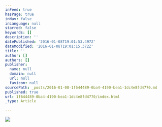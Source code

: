 ```yaml
---
inFeed: true
hasPage: true
inNav: false
inLanguage: null
starred: false
keywords: []
description: ''
datePublished: '2016-01-08T19:01:53.497Z'
dateModified: '2016-01-08T19:01:15.372Z'
title: ''
author: []
authors: []
publisher:
  name: null
  domain: null
  url: null
  favicon: null
sourcePath: _posts/2016-01-08-1f644489-0ba4-4190-bea1-1dc4e8fd4770.md
published: true
url: 1f644489-0ba4-4190-bea1-1dc4e8fd4770/index.html
_type: Article

---
```

![](https://the-grid-user-content.s3-us-west-2.amazonaws.com/9a5c191e-37dd-4957-bf96-3f4c666038eb.jpg)